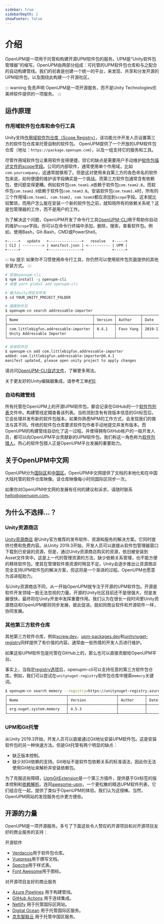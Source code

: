 ```yaml
---
sidebar: true
sidebarDepth: 2
showFooter: false
---
```

# 介绍

OpenUPM是一项用于托管和构建开源UPM软件包的服务。UPM是“Unity软件包管理器”的缩写。OpenUPM由两部分组成：可托管的UPM软件包仓库和与之配合的自动构建管线。我们的初衷是创建一个统一的平台，来发现、共享和分发开源的UPM软件包，以及围绕此构建一个开源社区。

::: warning 免责声明
OpenUPM是一项开源服务，而不是Unity Technologies优美缔软件提供的一项服务。
:::

## 运作原理

### 作用域软件包仓库和命令行工具

Unity支持[作用域软件包仓库（Scope Registry）](https://docs.unity3d.com/Manual/upm-scoped.html)，该功能允许开发人员设置第三方的软件包仓库来托管自制的软件包。 OpenUPM提供了一个开放的UPM软件包仓库（地址：`https://package.openupm.com`），以及一组支持它的服务和工具。

尽管作用域软件包让重用软件变得便捷，但它的缺点是需要用户手动维护[软件包描述文件的scope字段](https://docs.unity3d.com/Manual/upm-manifestPrj.html)。公司的内部软件，通常使用单个作用域，比如`com.yourcompany`，这通常就够用了。但是这对使用来自第三方的各色命名的软件包来说，如何便捷的维护该字段确实是一个挑战。而第三方软件包通常含有依赖包，使问题变得更糟。例如软件包`com.team1.A`依赖于软件包`com.team2.B`，而软件包`com.team2.B`依赖于软件包`com.team3.B`。安装软件包`com.team1.A`时，所有的三个作用域`com.team1, com.team2, com.team3`都应添加到`scope`字段。这本就比较繁琐，而用户怎么能在安装一个新的软件包之前，就知晓所有的依赖关系呢？这是包管理器的工作，而不是用户的工作。

为了解决这个问题，OpenUPM开发了命令行工具[OpenUPM-CLI](https://github.com/openupm/openupm-cli)用于帮助你自动的维护`scope`字段。你可以在命令行终端中添加，删除，搜索，查看软件包。例如，使用Bash，Git-Bash，CMD或PowerShell。

```
+-----+   update   +---------------+   resolve   +-----+
| CLI | ---------> | manifest.json | <---------- | UPM |
+-----+            +---------------+             +-----+
```

::: tip 提示
如果你不习惯使用命令行工具，你仍然可以使用软件包页面提供的其他安装方式。
:::

```sh
# 安装openupm-cli
$ npm install -g openupm-cli
# 或者 yarn global add openupm-cli

# 输入Unity项目文件夹
$ cd YOUR_UNITY_PROJECT_FOLDER

# 搜索软件包
$ openupm-cn search addressable-importer
┌───────────────────────────────────────┬─────────┬───────────┬────────────┐
│ Name                                  │ Version │ Author    │ Date       │
├───────────────────────────────────────┼─────────┼───────────┼────────────┤
│ com.littlebigfun.addressable-importer │ 0.4.1   │ Favo Yang │ 2019-11-25 │
│ Unity Addressable Importer            │         │           │            │
└───────────────────────────────────────┴─────────┴───────────┴────────────┘

# 安装软件包
$ openupm-cn add com.littlebigfun.addressable-importer
added: com.littlebigfun.addressable-importer@0.4.1
manifest updated, please open unity project to apply changes
```

请访问[OpenUPM-CLI自述文件](https://github.com/openupm/openupm-cli#openupm-cli)，了解更多用法。

关于更友好的Unity编辑器集成，请参考工单[#10](https://github.com/openupm/openupm/issues/10).

### 自动构建管线

所有托管在OpenUPM上的开源UPM软件包，都会记录在GitHub的一个[软件包列表](https://github.com/openupm/openupm/tree/master/data/packages)文件中。构建管线定期查看该列表。当检测到含有有效版本信息的Git标签后，它会处理并发布新的软件包版本。如果你熟悉NPM的工作方式，会发现我们的做法与其不同。传统的软件包仓库要求软件包作者手动地提交并发布版本。而OpenUPM的构建管线自动化了这一过程。并使得拥有GitHub帐户的一般开发人员，都可以向OpenUPM平台贡献新的UPM软件包。我们称这一角色称为[软件包猎人](/contributors/)。热心的软件包猎人正是OpenUPM平台发展的重要助力。

## 关于OpenUPM中文网

OpenUPM分为[国际区](https://openupm.com)和[中国区](https://openupm.cn)。OpenUPM中文网提供了文档的本地化和在中国大陆托管的软件仓库映像。该仓库映像每小时同国际区同步一次。

如果你对OpenUPM中文网的发展有任何的建议和诉求，请随时联系[hello@openupm.com](mailto:hello@openupm.com)。

## 为什么不选择...？

### Unity资源商店

[Unity资源商店](https://assetstore.unity.com/) 是Unity官方推荐的发布软件、资源和服务的解决方案。它同时提供付费和免费内容。从Unity 2019.3开始，开发人员可以直接从软件包管理器窗口下载到已安装的资源。但是，通过Unity资源商店购买的资源，依旧被安装到Asset文件夹中。这是上一代的管理资源的方法，缺少依赖关系管理，也不能方便的移除软件包。使其在管理软件类资源时稍显不足。Unity会逐步推出让资源商店完全支持UPM软件包的解决方案，但这将是一个渐进的过程。OpenUPM也愿意为该进程助力。

与Unity资源商店不同，从一开始OpenUPM就专注于开源的UPM软件包。开源是软件开发领域一股无法忽视的力量。开源的Unity社区目前还不是很强大，但是发展很快，最终将在Unity开发中发挥重要作用。我们认为在很长一段时间里Unity资源商店和OpenUPM都将同步发展，彼此促进。就如同商业软件和开源软件一样，协同发展。

### 其他第三方软件仓库

其他第三方软件仓库，例如[xcrew.dev](https://xcrew.dev/)，[upm-packages.dev](https://upm-packages.dev/)和[unitynuget-registry](https://unitynuget-registry.azurewebsites.net)同样提供了有价值的内容。通常由一些热情的开发人员进行维护。

如果这些UPM软件包是托管在GitHub上的，那么也可以直接贡献给OpenUPM平台。

事实上，当指定[registry选项](https://github.com/openupm/openupm/openupm-cli#command-options)后，openupm-cli可以支持任意的第三方软件包仓库。例如，我们可以尝试在`unitynuget-registry`软件包仓库中搜索`memory`关键词。

```sh
$ openupm-cn search memory --registry=https://unitynuget-registry.azurewebsites.net
┌───────────────────────────┬──────────────────────┬────────────┬──────────┐
│ Name                      │ Version              │ Author     │ Date     │
├───────────────────────────┼──────────────────────┼────────────┼──────────┤
│ org.nuget.system.memory   │ 4.5.3                │            │          │
└───────────────────────────┴──────────────────────┴────────────┴──────────┘
```

### UPM和Git托管

从Unity 2019.3开始，开发人员可以直接通过Git地址安装UPM软件包。这是安装软件包的另一种快速方法。但是Git托管有两个明显的缺点：
- 缺乏版本控制。
- 缺少对Git依赖的支持。Git地址不是软件包依赖关系的标准语法，因此你无法使用Git地址来解析并安装依赖包。

为了克服这些障碍，[UpmGitExtension](https://github.com/mob-sakai/UpmGitExtension)是一个第三方插件，提供基于Git标签的版本控制和[依赖解析](https://github.com/mob-sakai/GitDependencyResolverForUnity)。连同[awesome-upm](https://github.com/starikcetin/awesome-upm)，一个更松散的精选UPM软件列表，它们组合在一起，提供了类似于OpenUPM的体验。我们认为这很棒。当然，OpenUPM网站的发现服务也许更方便些。

## 开源的力量

OpenUPM是一项开源服务。多亏了下面这些令人赞叹的开源项目和对开源项目友好的商业服务的支持：

开源软件

- [Verdaccio](https://verdaccio.org/)用于软件包仓库。
- [Vuepress](https://vuepress.vuejs.org/)用于撰写文档。
- [Spectre](https://github.com/picturepan2/spectre)用于样式表。
- [Font Awesome](https://fontawesome.com/license/free)用于图标。

对开源项目友好的商业服务

- [Azure Pipelines](https://azure.microsoft.com/en-us/services/devops/pipelines/) 用于构建管线。
- [GitHub Actions](https://github.com/features/actions) 用于连续集成。
- [Netlify](https://github.com/netlify) 用于托管国际区网站。
- [Digital Ocean](https://m.do.co/c/50e7f9860fa9) 用于托管国际区服务。
- [京东智联云](https://www.jdcloud.com/) 用于托管中国区服务。
